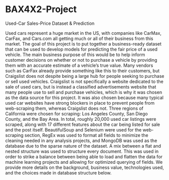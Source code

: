 # BAX4X2-Project
Used-Car Sales-Price Dataset &amp; Prediction

Used cars represent a huge market in the US, with companies like CarMax, CarFax, and Cars.com all getting much or all of their business from this market. The goal of this project is to put together a business-ready dataset that can be used to develop models for predicting the fair price of a used vehicle. The main business purpose of this would be to help inform customer decisions on whether or not to purchase a vehicle by providing them with an accurate estimate of a vehicle’s true value. Many vendors such as CarFax already provide something like this to their customers, but Craigslist does not despite being a large hub for people seeking to purchase or sell used vehicles. Craigslist is not specifically a website dedicated to the sale of used cars, but is instead a classified advertisements website that many people use to sell and purchase vehicles, which is why it was chosen as the data source for this project. It was also chosen because many typical used car websites have strong blockers in place to prevent people from web-scraping them, whereas Craigslist does not. Three regions of California were chosen for scraping: Los Angeles County, San Diego County, and the Bay Area. In total, roughly 20,000 used car listings were scraped, along with 17 different features about the car being listed for sale and the post itself. BeautifulSoup and Selenium were used for the web-scraping section, RegEx was used to format all fields to minimize the cleaning needed in any analysis projects, and MongoDB was used as the database due to the sparse nature of the dataset. A mix between a flat and nested structure was used to structure every document. This was used in order to strike a balance between being able to load and flatten the data for machine learning projects and allowing for optimized querying of fields. We provide more details on the background, business value, technologies used, and the choices made in database structure below.
